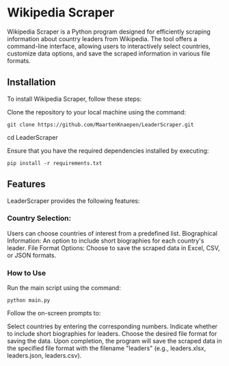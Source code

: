 # Wikipedia Scraper
Wikipedia Scraper is a Python program designed for efficiently scraping information about country leaders from Wikipedia. The tool offers a command-line interface, allowing users to interactively select countries, customize data options, and save the scraped information in various file formats.

## Installation
To install Wikipedia Scraper, follow these steps:

Clone the repository to your local machine using the command:
```
git clone https://github.com/MaartenKnaepen/LeaderScraper.git
```
cd LeaderScraper

Ensure that you have the required dependencies installed by executing:
```
pip install -r requirements.txt
```
## Features
LeaderScraper provides the following features:

### Country Selection: 
Users can choose countries of interest from a predefined list.
Biographical Information: An option to include short biographies for each country's leader.
File Format Options: Choose to save the scraped data in Excel, CSV, or JSON formats.
### How to Use
Run the main script using the command:
```
python main.py
```
Follow the on-screen prompts to:

Select countries by entering the corresponding numbers.
Indicate whether to include short biographies for leaders.
Choose the desired file format for saving the data.
Upon completion, the program will save the scraped data in the specified file format with the filename "leaders" (e.g., leaders.xlsx, leaders.json, leaders.csv).
